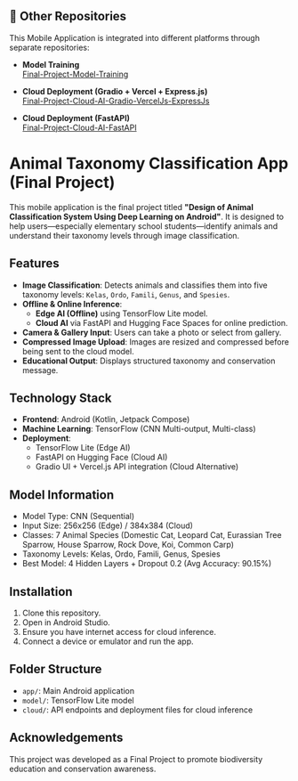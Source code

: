 ## 🚀 Other Repositories

This Mobile Application is integrated into different platforms through separate repositories:
- **Model Training**  
  [Final-Project-Model-Training](https://github.com/Keshinryan/Final-Project-Model-Training)
  
- **Cloud Deployment (Gradio + Vercel + Express.js)**  
  [Final-Project-Cloud-AI-Gradio-VercelJs-ExpressJs](https://github.com/Keshinryan/Final-Project-Cloud-AI-Gradio-VercelJs-ExpressJs)

- **Cloud Deployment (FastAPI)**  
  [Final-Project-Cloud-AI-FastAPI](https://github.com/Keshinryan/Final-Project-Cloud-AI-FastAPI)
  

# Animal Taxonomy Classification App (Final Project)

This mobile application is the final project titled **"Design of Animal Classification System Using Deep Learning on Android"**. It is designed to help users—especially elementary school students—identify animals and understand their taxonomy levels through image classification.

## Features

- **Image Classification**: Detects animals and classifies them into five taxonomy levels: `Kelas`, `Ordo`, `Famili`, `Genus`, and `Spesies`.
- **Offline & Online Inference**:
  - **Edge AI (Offline)** using TensorFlow Lite model.
  - **Cloud AI** via FastAPI and Hugging Face Spaces for online prediction.
- **Camera & Gallery Input**: Users can take a photo or select from gallery.
- **Compressed Image Upload**: Images are resized and compressed before being sent to the cloud model.
- **Educational Output**: Displays structured taxonomy and conservation message.

## Technology Stack

- **Frontend**: Android (Kotlin, Jetpack Compose)
- **Machine Learning**: TensorFlow (CNN Multi-output, Multi-class)
- **Deployment**:
  - TensorFlow Lite (Edge AI)
  - FastAPI on Hugging Face (Cloud AI)
  - Gradio UI + Vercel.js API integration (Cloud Alternative)

## Model Information

- Model Type: CNN (Sequential)
- Input Size: 256x256 (Edge) / 384x384 (Cloud)
- Classes: 7 Animal Species (Domestic Cat, Leopard Cat, Eurassian Tree Sparrow, House Sparrow, Rock Dove, Koi, Common Carp)
- Taxonomy Levels: Kelas, Ordo, Famili, Genus, Spesies
- Best Model: 4 Hidden Layers + Dropout 0.2 (Avg Accuracy: 90.15%)

## Installation

1. Clone this repository.
2. Open in Android Studio.
3. Ensure you have internet access for cloud inference.
4. Connect a device or emulator and run the app.

## Folder Structure

- `app/`: Main Android application
- `model/`: TensorFlow Lite model
- `cloud/`: API endpoints and deployment files for cloud inference

## Acknowledgements

This project was developed as a Final Project to promote biodiversity education and conservation awareness.
